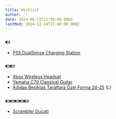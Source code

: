 ```yaml
---
title: Wishlist
author: ''
date: 2024-06-12T21:00:00.000Z
lastMod: 2024-12-14T21:00:00.000Z
---
```


### 💵

* [PS5 DualSense Charging Station]()

### 💵💵

* [Xbox Wireless Headset](https://www.xbox.com/en-US/accessories/headsets/xbox-wireless-headset)
* [Yamaha C70 Classical Guitar](https://www.amazon.com.tr/YAMAHA-C70-II-Yamaha-Klasik/dp/B000RW2C7U/)
* [Adidas Beşiktaş Taraftara Özel Forma 24-25](https://www.kartalyuvasi.com.tr/urunler/adidas-besiktas-taraftara-ozel-forma-24-25-5ks4e01) (L)

### 💵💵💵💵💵

* [Scrambler Ducati](https://www.ducati.com/us/en/bikes/scrambler)

